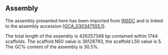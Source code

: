 **Assembly**
--------

The assembly presented here has been imported from [INSDC](http://www.insdc.org) and is linked to the assembly accession [[GCA\_030347555.1](http://www.ebi.ac.uk/ena/data/view/GCA_030347555.1)].

The total length of the assembly is 426257348 bp contained within 1744 scaffolds. The scaffold N50 value is 38128793, the scaffold L50 value is 5. The GC% content of the assembly is 30.5%.
